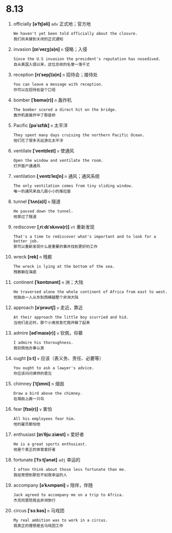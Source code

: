 # 8.13















1. officially **[əˈfɪʃəli]** `adv` 正式地；官方地
    ```
    We haven't yet been told officially about the closure.
    我们尚未接到关闭的正式通知
    ```

2. invasion **[ɪnˈveɪʒ(ə)n]** `n` 侵略；入侵
    ```
    Since the U.S invasion the president's reputation has nosedived.
    自从美国入侵以来，这位总统的名誉一落千丈
    ```

3. reception **[rɪˈsepʃ(ə)n]** `n` 招待会；接待处
    ```
    You can leave a message with reception.
    你可以在招待处留个口信
    ```

4. bomber **[ˈbɒmə(r)]** `n` 轰炸机
    ```
    The bomber scored a direct hit on the bridge.
    轰炸机直接炸中了那座桥
    ```

5. Pacific **[pəˈsɪfɪk]** `n` 太平洋
    ```
    They spent many days cruising the northern Pacific Ocean.
    他们花了很多天巡游北太平洋
    ```

6. ventilate **[ˈventɪleɪt]** `v` 使通风
    ```
    Open the window and ventilate the room.
    打开窗户通通风
    ```

7. ventilation **[ˌventɪˈleɪʃn]** `n` 通风；通风系统
    ```
    The only ventilation comes from tiny sliding window.
    唯一的通风来自几扇小小的推拉窗
    ```

8. tunnel **[ˈtʌn(ə)l]** `n` 隧道
    ```
    He passed down the tunnel.
    他穿过了隧道
    ```

9. rediscover **[ˌriːdɪˈskʌvə(r)]** `vt` 重新发现
    ```
    That's a time to rediscover what's important and to look for a better job.
    那可以重新发现什么是重要的事并找到更好的工作
    ```

10. wreck **[rek]** `n` 残骸
    ```
    The wreck is lying at the bottom of the sea.
    残骸躺在海底
    ```

11. continent **[ˈkɒntɪnənt]** `n` 洲；大陆
    ```
    He traversed alone the whole continent of Africa from east to west.
    他独自一人从东到西横越整个非洲大陆
    ```

12. approach **[əˈprəʊtʃ]** `v` 走近，靠近
    ```
    At their approach the little boy scurried and hid.
    当他们走近时，那个小男孩急忙跑开躲了起来
    ```

13. admire **[ədˈmaɪə(r)]** `v` 钦佩，仰慕
    ```
    I admire his thoroughness.
    我钦佩他办事认真
    ```

14. ought **[ɔːt]** `v` 应该（表义务、责任、必要等）
    ```
    You ought to ask a lawyer's advice.
    你应该问问律师的意见
    ```

15. chimney **[ˈtʃɪmni]** `n` 烟囱
    ```
    Draw a bird above the chimney.
    在烟囱上画一只鸟
    ```

16. fear **[fɪə(r)]** `v` 害怕
    ```
    All his employees fear him.
    他的雇员都怕他
    ```

17. enthusiast **[ɪnˈθjuːziæst]** `n` 爱好者
    ```
    He is a great sports enthusiast.
    他是个真正的体育爱好者
    ```

18. fortunate **[ˈfɔːtʃənət]** `adj` 幸运的
    ```
    I often think about those less fortunate than me.
    我经常想到那些不如我幸运的人
    ```

19. accompany **[əˈkʌmpəni]** `v` 陪伴，伴随
    ```
    Jack agreed to accompany me on a trip to Africa.
    杰克同意陪我去非洲旅行
    ```

20. circus **[ˈsɜːkəs]** `n` 马戏团
    ```
    My real ambition was to work in a circus.
    我真正的理想是去马戏团工作
    ```

